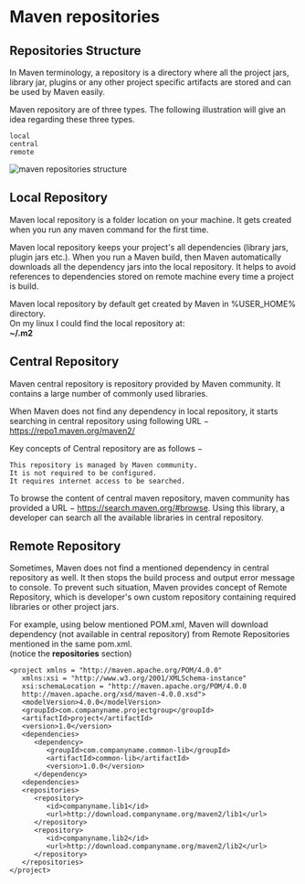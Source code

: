 # Maven repositories

## Repositories Structure

In Maven terminology, a repository is a directory where all the project jars, library jar, plugins or any other project specific artifacts are stored and can be used by Maven easily.

Maven repository are of three types. The following illustration will give an idea regarding these three types.

    local
    central
    remote
![maven repositories structure](https://user-images.githubusercontent.com/40225170/181215676-bf28c57a-f024-4aa2-aa1f-b34cb2523055.jpg)


## Local Repository

Maven local repository is a folder location on your machine. It gets created when you run any maven command for the first time.

Maven local repository keeps your project's all dependencies (library jars, plugin jars etc.). When you run a Maven build, then Maven automatically downloads all the dependency jars into the local repository. It helps to avoid references to dependencies stored on remote machine every time a project is build.

Maven local repository by default get created by Maven in %USER_HOME% directory.   
On my linux I could find the local repository at:   
**~/.m2**


## Central Repository

Maven central repository is repository provided by Maven community. It contains a large number of commonly used libraries.

When Maven does not find any dependency in local repository, it starts searching in central repository using following URL − https://repo1.maven.org/maven2/

Key concepts of Central repository are as follows −

    This repository is managed by Maven community.
    It is not required to be configured.
    It requires internet access to be searched.

To browse the content of central maven repository, maven community has provided a URL − https://search.maven.org/#browse. Using this library, a developer can search all the available libraries in central repository.

## Remote Repository

Sometimes, Maven does not find a mentioned dependency in central repository as well. It then stops the build process and output error message to console. To prevent such situation, Maven provides concept of Remote Repository, which is developer's own custom repository containing required libraries or other project jars.

For example, using below mentioned POM.xml, Maven will download dependency (not available in central repository) from Remote Repositories mentioned in the same pom.xml.  
(notice the **repositories** section)

```
<project xmlns = "http://maven.apache.org/POM/4.0.0"
   xmlns:xsi = "http://www.w3.org/2001/XMLSchema-instance"
   xsi:schemaLocation = "http://maven.apache.org/POM/4.0.0
   http://maven.apache.org/xsd/maven-4.0.0.xsd">
   <modelVersion>4.0.0</modelVersion>
   <groupId>com.companyname.projectgroup</groupId>
   <artifactId>project</artifactId>
   <version>1.0</version>
   <dependencies>
      <dependency>
         <groupId>com.companyname.common-lib</groupId>
         <artifactId>common-lib</artifactId>
         <version>1.0.0</version>
      </dependency>
   <dependencies>
   <repositories>
      <repository>
         <id>companyname.lib1</id>
         <url>http://download.companyname.org/maven2/lib1</url>
      </repository>
      <repository>
         <id>companyname.lib2</id>
         <url>http://download.companyname.org/maven2/lib2</url>
      </repository>
   </repositories>
</project>
```